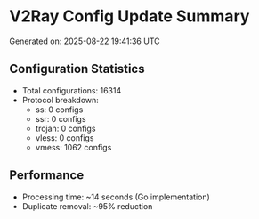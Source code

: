 # V2Ray Config Update Summary
Generated on: 2025-08-22 19:41:36 UTC

## Configuration Statistics
- Total configurations: 16314
- Protocol breakdown:
  - ss: 0 configs
  - ssr: 0 configs
  - trojan: 0 configs
  - vless: 0 configs
  - vmess: 1062 configs

## Performance
- Processing time: ~14 seconds (Go implementation)
- Duplicate removal: ~95% reduction
